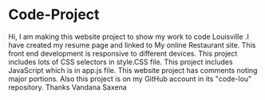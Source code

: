 # Code-Project
Hi,
I am making this website project to show my work to code Louisville .I have created my resume page and linked to My online Restaurant site.
This front end development is responsive to different devices.
This project includes lots of CSS selectors in style.CSS file.
This project includes JavaScript which is in app.js file.
This website project has comments noting major portions.
Also this project is on my GitHub account in its "code-lou" repository.
Thanks
Vandana Saxena
